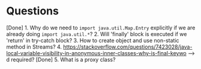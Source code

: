 # Questions

[Done] 1. Why do we need to `import java.util.Map.Entry` explicitly if we are already doing `import java.util.*`?
2. Will 'finally' block is executed if we 'return' in try-catch block?
3. How to create object and use non-static method in Streams?
4. https://stackoverflow.com/questions/7423028/java-local-variable-visibility-in-anonymous-inner-classes-why-is-final-keywo  --> d required?
[Done] 5. What is a proxy class?